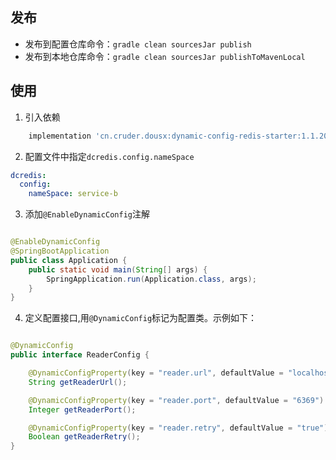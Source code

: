 ## 发布

- 发布到配置仓库命令：`gradle clean sourcesJar publish`
- 发布到本地仓库命令：`gradle clean sourcesJar publishToMavenLocal`

## 使用

1. 引入依赖

```groovy
    implementation 'cn.cruder.dousx:dynamic-config-redis-starter:1.1.20250302-15'
```

2. 配置文件中指定`dcredis.config.nameSpace`

```yaml
dcredis:
  config:
    nameSpace: service-b
```

3. 添加`@EnableDynamicConfig`注解

```java

@EnableDynamicConfig
@SpringBootApplication
public class Application {
    public static void main(String[] args) {
        SpringApplication.run(Application.class, args);
    }
}
```

4. 定义配置接口,用`@DynamicConfig`标记为配置类。示例如下：

```java

@DynamicConfig
public interface ReaderConfig {

    @DynamicConfigProperty(key = "reader.url", defaultValue = "localhost")
    String getReaderUrl();

    @DynamicConfigProperty(key = "reader.port", defaultValue = "6369")
    Integer getReaderPort();

    @DynamicConfigProperty(key = "reader.retry", defaultValue = "true")
    Boolean getReaderRetry();
}
```
